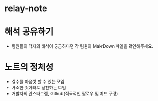 # relay-note

# 해석 공유하기
- 팀원들의 각자의 해석이 궁금하다면 각 팀원의 MakrDown 파일을 확인해주세요.

# 노트의 정체성
- 실수를 마음껏 할 수 있는 모임
- 사소한 것이라도 실천하는 모임
- 개발자의 인스타그램, Github(적극적인 팔로우 및 피드 구경)